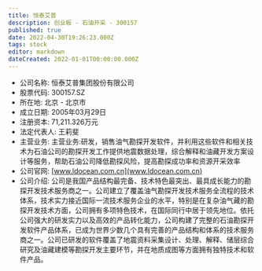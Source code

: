 ```yaml
---
title: 恒泰艾普
description: 创业板 - 石油开采 - 300157
published: true
date: 2022-04-30T19:26:23.000Z
tags: stock
editor: markdown
dateCreated: 2022-01-01T00:00:00.000Z
---
```


- 公司名称: 恒泰艾普集团股份有限公司
- 股票代码: 300157.SZ
- 所在地: 北京 - 北京市
- 成立日期: 2005年03月29日
- 注册资本: 71,211.326万元
- 法定代表人: 王莉斐
- 主营业务: 主营业务:研发，销售油气勘探开发软件，并利用这些软件和相关技术为石油公司的勘探开发工作提供地震数据处理，综合解释和油藏开发方案设计等服务，帮助石油公司降低勘探风险，提高勘探成功率和资源开采效率
- 公司官网: [www.ldocean.com.cn](www.ldocean.com.cn)
- 公司介绍: 公司是我国产品结构最完备、技术特色最突出、最具成长能力的勘探开发技术服务商之一。公司建立了覆盖油气勘探开发技术服务全流程的技术体系，技术实力接近国际一流技术服务企业的水平，特别是在复杂油气藏的勘探开发技术方面，公司拥有多项特色技术，在国际同行中居于领先地位。依托公司强大的研发实力以及高效的产品转化能力，公司构建了完整的石油勘探开发软件产品体系，已成为世界少数几个具有完善的产品结构和体系的技术服务商之一。公司已研发的软件覆盖了地震资料采集设计、处理、解释、储层综合研究及油藏建模等勘探开发主要环节，并在地质成图等方面拥有独特技术和软件产品。


